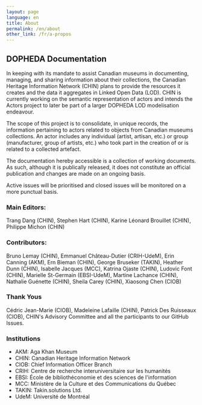 ```yaml
---
layout: page
language: en
title: About
permalink: /en/about
other_link: /fr/a-propos
---
```


## DOPHEDA Documentation

In keeping with its mandate to assist Canadian museums in documenting, managing, and sharing information about their collections, the Canadian Heritage Information Network (CHIN) plans to provide the resources it creates and the data it aggregates in Linked Open Data (LOD). CHIN is currently working on the semantic representation of actors and intends the Actors project to later be part of a larger DOPHEDA LOD modelisation endeavour. 

The scope of this project is to consolidate, in unique records, the information pertaining to actors related to objects from Canadian museums collections. An actor includes any individual (artist, artisan, etc.) or group (manufacturer, group of artists, etc.) who took part in the creation of or is related to a collected artefact. 

The documentation hereby accessible is a collection of working documents. As such, although it is publically released, it does not constitute an official publication and changes are made on an ongoing basis.  

Active issues will be prioritised and closed issues will be monitored on a more punctual basis. 

### Main Editors: 

Trang Dang (CHIN), Stephen Hart (CHIN), Karine Léonard Brouillet (CHIN), Philippe Michon (CHIN)

### Contributors: 

Bruno Lemay (CHIN), Emmanuel Château-Dutier (CRIH-UdeM), Erin Canning (AKM), Ern Bieman (CHIN), George Bruseker (TAKIN), Heather Dunn (CHIN), Isabelle Jacques (MCC), Katrina Ojaste (CHIN), Ludovic Font (CHIN),  Marielle St-Germain (EBSI-UdeM), Martine Lachance (CHIN), Nathalie Guénette (CHIN), Sheila Carey (CHIN), Xiaosong Chen (CIOB)

### Thank Yous

Cédric Jean-Marie (CIOB), Madeleine Lafaille (CHIN), Patrick Des Ruisseaux (CIOB), CHIN's Advisory Committee and all the participants to our GitHub Issues.

### Institutions

* AKM: Aga Khan Museum 
* CHIN: Canadian Heritage Information Network 
* CIOB: Chief Information Officer Branch 
* CRIH: Centre de recherche interuniversitaire sur les humanités
* EBSI: École de bibliothéconomie et des sciences de l'information
* MCC: Ministère de la Culture et des Communications du Québec 
* TAKIN: Takin.solutions Ltd.
* UdeM: Université de Montréal

